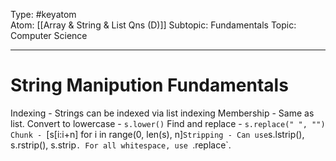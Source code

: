 Type: #keyatom  
Atom: [[Array & String & List Qns (D)]]
Subtopic: Fundamentals
Topic: Computer Science

----
# String Manipution Fundamentals

Indexing - Strings can be indexed via list indexing
Membership - Same as list.
Convert to lowercase - `s.lower()`
Find and replace - `s.replace(" ", "")
Chunk - `[s[i:i+n] for i in range(0, len(s), n]`
Stripping - Can use `s.lstrip(), s.rstrip(), s.strip`. For all whitespace, use `.replace`.